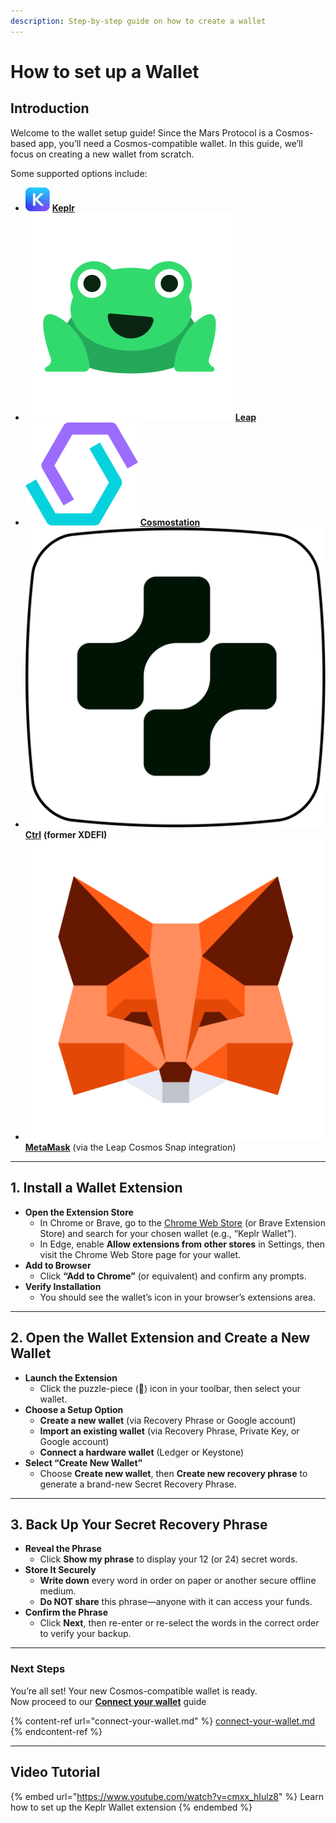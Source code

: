```yaml
---
description: Step-by-step guide on how to create a wallet
---
```


# How to set up a Wallet

## Introduction

Welcome to the wallet setup guide! Since the Mars Protocol is a Cosmos-based app, you’ll need a Cosmos-compatible wallet. In this guide, we’ll focus on creating a new wallet from scratch.

Some supported options include:

* <img src="../.gitbook/assets/image (5).png" alt="" data-size="line"> [**Keplr**](https://www.keplr.app/)
* <img src="../.gitbook/assets/Icon _ Transparent.svg" alt="" data-size="line"> [**Leap**](https://www.leapwallet.io/)
* <img src="../.gitbook/assets/cosmostation-symbol.png" alt="" data-size="line"> [**Cosmostation**](https://cosmostation.io/products/cosmostation_extension)
* <img src="../.gitbook/assets/App Icon White.png" alt="" data-size="line"> [**Ctrl**](https://ctrl.xyz/) **(former XDEFI)**
* <img src="../.gitbook/assets/MetaMask-icon-fox-with-margins.svg" alt="" data-size="line"> [**MetaMask**](https://snaps.metamask.io/snap/npm/leapwallet/metamask-cosmos-snap/) (via the Leap Cosmos Snap integration)

***

## 1. Install a Wallet Extension

* **Open the Extension Store**
  * In Chrome or Brave, go to the [Chrome Web Store](https://chrome.google.com/webstore) (or Brave Extension Store) and search for your chosen wallet (e.g., “Keplr Wallet”).
  * In Edge, enable **Allow extensions from other stores** in Settings, then visit the Chrome Web Store page for your wallet.
* **Add to Browser**
  * Click **“Add to Chrome”** (or equivalent) and confirm any prompts.
* **Verify Installation**
  * You should see the wallet’s icon in your browser’s extensions area.

***

## 2. Open the Wallet Extension and Create a New Wallet

* **Launch the Extension**
  * Click the puzzle-piece (🧩) icon in your toolbar, then select your wallet.
* **Choose a Setup Option**
  * **Create a new wallet** (via Recovery Phrase or Google account)
  * **Import an existing wallet** (via Recovery Phrase, Private Key, or Google account)
  * **Connect a hardware wallet** (Ledger or Keystone)
* **Select “Create New Wallet”**
  * Choose **Create new wallet**, then **Create new recovery phrase** to generate a brand-new Secret Recovery Phrase.

***

## 3. Back Up Your Secret Recovery Phrase

* **Reveal the Phrase**
  * Click **Show my phrase** to display your 12 (or 24) secret words.
* **Store It Securely**
  * **Write down** every word in order on paper or another secure offline medium.
  * **Do NOT share** this phrase—anyone with it can access your funds.
* **Confirm the Phrase**
  * Click **Next**, then re-enter or re-select the words in the correct order to verify your backup.

***

### Next Steps

You’re all set! Your new Cosmos-compatible wallet is ready.\
Now proceed to our [**Connect your wallet**](connect-your-wallet.md) guide

{% content-ref url="connect-your-wallet.md" %}
[connect-your-wallet.md](connect-your-wallet.md)
{% endcontent-ref %}

***

## Video Tutorial

{% embed url="https://www.youtube.com/watch?v=cmxx_hIulz8" %}
Learn how to set up the Keplr Wallet extension
{% endembed %}
